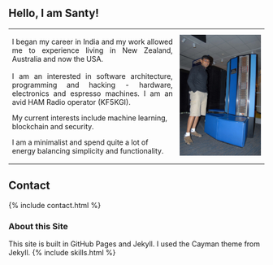 
## Hello, I am Santy!
<div>
<!-- Main intro section -->
<table class="main_page_table">
    <tr>
        <td>
        <p align = "justify">
            I began my career in India and my work allowed me to experience living in New Zealand, Australia and now the USA. 
            <br>
            <br>
             I am an interested in software architecture, programming and hacking - hardware, electronics and espresso machines. I am an avid HAM Radio operator (KF5KGI). <br>

My current interests include machine learning, blockchain and security. <br>

I am a minimalist and spend quite a lot of energy balancing simplicity and functionality.<br>
</p>
        </td>
        <td>
        <img src = "/images/santy_cray.jpg">
        </td>
    </tr>
</table>

</div>

## Contact 

{% include contact.html %}

### About this Site

This site is built in GitHub Pages and Jekyll. I used the Cayman theme from Jekyll.
{% include skills.html %}

